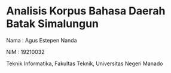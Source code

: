 # Analisis Korpus Bahasa Daerah Batak Simalungun

Nama  : Agus Estepen Nanda

NIM   : 19210032

Teknik Informatika, Fakultas Teknik, Universitas Negeri Manado
